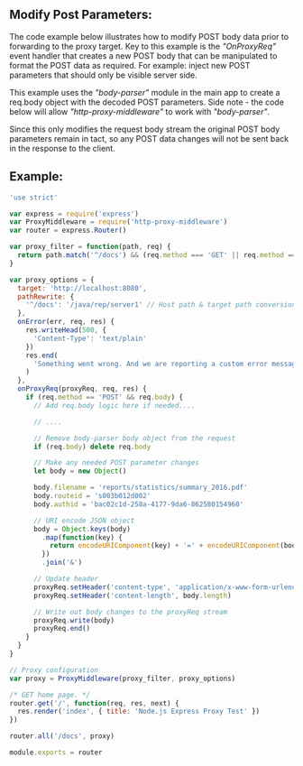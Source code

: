 ## Modify Post Parameters:

The code example below illustrates how to modify POST body data prior to forwarding to the proxy target.
Key to this example is the _"OnProxyReq"_ event handler that creates a new POST body that can be manipulated to format the POST data as required. For example: inject new POST parameters that should only be visible server side.

This example uses the _"body-parser"_ module in the main app to create a req.body object with the decoded POST parameters. Side note - the code below will allow _"http-proxy-middleware"_ to work with _"body-parser"_.

Since this only modifies the request body stream the original POST body parameters remain in tact, so any POST data changes will not be sent back in the response to the client.

## Example:

```js
'use strict'

var express = require('express')
var ProxyMiddleware = require('http-proxy-middleware')
var router = express.Router()

var proxy_filter = function(path, req) {
  return path.match('^/docs') && (req.method === 'GET' || req.method === 'POST')
}

var proxy_options = {
  target: 'http://localhost:8080',
  pathRewrite: {
    '^/docs': '/java/rep/server1' // Host path & target path conversion
  },
  onError(err, req, res) {
    res.writeHead(500, {
      'Content-Type': 'text/plain'
    })
    res.end(
      'Something went wrong. And we are reporting a custom error message.' + err
    )
  },
  onProxyReq(proxyReq, req, res) {
    if (req.method == 'POST' && req.body) {
      // Add req.body logic here if needed....

      // ....

      // Remove body-parser body object from the request
      if (req.body) delete req.body

      // Make any needed POST parameter changes
      let body = new Object()

      body.filename = 'reports/statistics/summary_2016.pdf'
      body.routeid = 's003b012d002'
      body.authid = 'bac02c1d-258a-4177-9da6-862580154960'

      // URI encode JSON object
      body = Object.keys(body)
        .map(function(key) {
          return encodeURIComponent(key) + '=' + encodeURIComponent(body[key])
        })
        .join('&')

      // Update header
      proxyReq.setHeader('content-type', 'application/x-www-form-urlencoded')
      proxyReq.setHeader('content-length', body.length)

      // Write out body changes to the proxyReq stream
      proxyReq.write(body)
      proxyReq.end()
    }
  }
}

// Proxy configuration
var proxy = ProxyMiddleware(proxy_filter, proxy_options)

/* GET home page. */
router.get('/', function(req, res, next) {
  res.render('index', { title: 'Node.js Express Proxy Test' })
})

router.all('/docs', proxy)

module.exports = router
```
